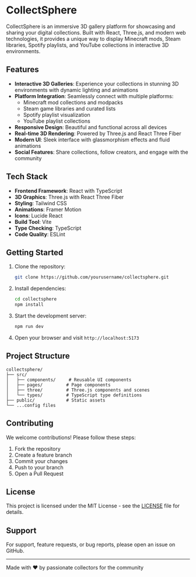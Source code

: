 # CollectSphere

CollectSphere is an immersive 3D gallery platform for showcasing and sharing your digital collections. Built with React, Three.js, and modern web technologies, it provides a unique way to display Minecraft mods, Steam libraries, Spotify playlists, and YouTube collections in interactive 3D environments.


## Features

- **Interactive 3D Galleries**: Experience your collections in stunning 3D environments with dynamic lighting and animations
- **Platform Integration**: Seamlessly connect with multiple platforms:
  - Minecraft mod collections and modpacks
  - Steam game libraries and curated lists
  - Spotify playlist visualization
  - YouTube playlist collections
- **Responsive Design**: Beautiful and functional across all devices
- **Real-time 3D Rendering**: Powered by Three.js and React Three Fiber
- **Modern UI**: Sleek interface with glassmorphism effects and fluid animations
- **Social Features**: Share collections, follow creators, and engage with the community

## Tech Stack

- **Frontend Framework**: React with TypeScript
- **3D Graphics**: Three.js with React Three Fiber
- **Styling**: Tailwind CSS
- **Animations**: Framer Motion
- **Icons**: Lucide React
- **Build Tool**: Vite
- **Type Checking**: TypeScript
- **Code Quality**: ESLint

## Getting Started

1. Clone the repository:
   ```bash
   git clone https://github.com/yourusername/collectsphere.git
   ```

2. Install dependencies:
   ```bash
   cd collectsphere
   npm install
   ```

3. Start the development server:
   ```bash
   npm run dev
   ```

4. Open your browser and visit `http://localhost:5173`

## Project Structure

```
collectsphere/
├── src/
│   ├── components/     # Reusable UI components
│   ├── pages/         # Page components
│   ├── three/         # Three.js components and scenes
│   └── types/         # TypeScript type definitions
├── public/            # Static assets
└── ...config files
```

## Contributing

We welcome contributions! Please follow these steps:

1. Fork the repository
2. Create a feature branch
3. Commit your changes
4. Push to your branch
5. Open a Pull Request

## License

This project is licensed under the MIT License - see the [LICENSE](LICENSE) file for details.

## Support

For support, feature requests, or bug reports, please open an issue on GitHub.

---

Made with ❤️ by passionate collectors for the community
